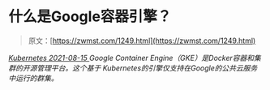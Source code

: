 <!--yml
category: 未分类
date: 0001-01-01 00:00:00
-->

# 什么是Google容器引擎？

> 原文：[https://zwmst.com/1249.html](https://zwmst.com/1249.html)

   [ *Kubernetes* ](https://zwmst.com/kubernetes)*[ <time datetime="2021-08-15T10:52:09+08:00"> 2021-08-15 </time> ](https://zwmst.com/1249.html)  Google Container Engine（GKE）是Docker容器和集群的开源管理平台。这个基于 Kubernetes的引擎仅支持在Google的公共云服务中运行的群集。*